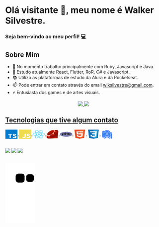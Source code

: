 # Olá visitante 👋, meu nome é Walker Silvestre.
### Seja bem-vindo ao meu perfil! 💻

## Sobre Mim
- 🔭 No momento trabalho principalmente com Ruby, Javascript e Java.
- 🌱 Estudo atualmente React, Flutter, RoR, C# e Javascript.
- 📚 Utilizo as plataformas de estudo da Alura e da Rocketseat.
- 📫 Pode entrar em contato através do email [wlksilvestre@gmail.com](mailto:wlksilvestre@gmail.com).
- ⚡ Entusiasta dos games e de artes visuais.

<div align="center">
  <a href="https://github.com/johnandante">
  <img height="160em" src="https://github-readme-stats.vercel.app/api?username=johnandante&show_icons=true&theme=aura_dark&include_all_commits=true&count_private=true"/>
  <img height="160em" src="https://github-readme-stats.vercel.app/api/top-langs/?username=johnandante&layout=compact&langs_count=7&theme=aura_dark"/>
</div>
  
## Tecnologias que tive algum contato
<div style="display: inline_block">
  <img align="center" alt="Ts"    height="30" width="40" src="https://raw.githubusercontent.com/devicons/devicon/master/icons/typescript/typescript-original.svg">
  <img align="center" alt="Js"    height="30" width="40" src="https://raw.githubusercontent.com/devicons/devicon/master/icons/javascript/javascript-plain.svg">
  <img align="center" alt="React" height="30" width="40" src="https://raw.githubusercontent.com/devicons/devicon/master/icons/react/react-original.svg">
  <img align="center" alt="Ruby"  height="30" width="40" src="https://raw.githubusercontent.com/devicons/devicon/master/icons/ruby/ruby-original.svg">
  <img align="center" alt="PHP"   height="30" width="40" src="https://raw.githubusercontent.com/devicons/devicon/master/icons/php/php-original.svg">
  <img align="center" alt="HTML"  height="30" width="40" src="https://raw.githubusercontent.com/devicons/devicon/master/icons/html5/html5-original.svg">
  <img align="center" alt="CSS"   height="30" width="40" src="https://raw.githubusercontent.com/devicons/devicon/master/icons/css3/css3-original.svg">
  <img align="center" alt="Android Studio"    height="30" width="40" src="https://raw.githubusercontent.com/devicons/devicon/master/icons/androidstudio/androidstudio-plain.svg">
</div>
  
 ##
  
<div>
  <a href="https://instagram.com/vishwalker/" target="_blank"><img src="https://img.shields.io/badge/-Instagram-%23E4405F?style=for-the-badge&logo=instagram&logoColor=white" target="_blank"></a>
  <a href = "mailto:wlksilvestre@gmail.com"><img src="https://img.shields.io/badge/-Gmail-%23333?style=for-the-badge&logo=gmail&logoColor=white" target="_blank"></a>
  <a href="https://www.linkedin.com/in/walker-silvestre/" target="_blank"><img src="https://img.shields.io/badge/-LinkedIn-%230077B5?style=for-the-badge&logo=linkedin&logoColor=white" target="_blank"></a> 
 
  ##
  
  ![Snake animation](https://github.com/johnandante/JohnAndante/blob/output/github-contribution-grid-snake.svg)
 

